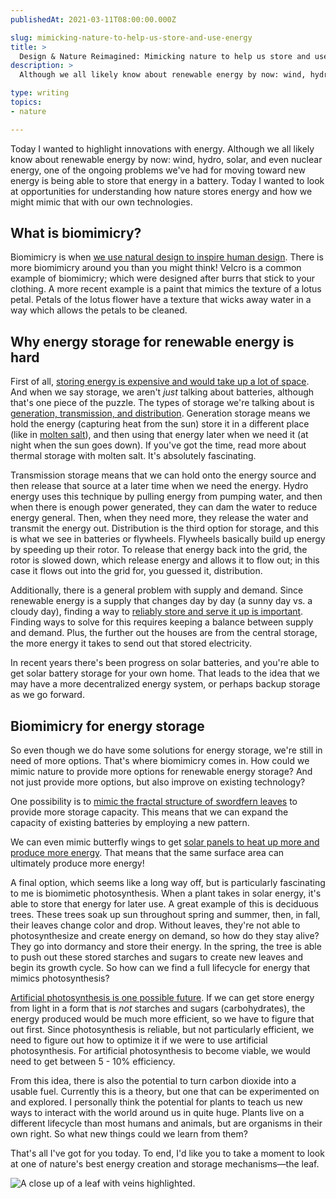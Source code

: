 ```yaml
---
publishedAt: 2021-03-11T08:00:00.000Z

slug: mimicking-nature-to-help-us-store-and-use-energy
title: >
  Design & Nature Reimagined: Mimicking nature to help us store and use energy
description: >
  Although we all likely know about renewable energy by now: wind, hydro, solar, and even nuclear energy, one of the ongoing problems we've had for moving toward new energy is being able to store that energy in a battery. Today I wanted to look at opportunities for  understanding how nature stores energy and how we might mimic that with our own technologies.

type: writing
topics:
- nature

---
```


Today I wanted to highlight innovations with energy. Although we all likely know about renewable energy by now: wind, hydro, solar, and even nuclear energy, one of the ongoing problems we've had for moving toward new energy is being able to store that energy in a battery. Today I wanted to look at opportunities for understanding how nature stores energy and how we might mimic that with our own technologies.



## What is biomimicry?

Biomimicry is when [we use natural design to inspire human design](https://www.treehugger.com/amazing-examples-of-biomimicry-4869336). There is more biomimicry around you than you might think! Velcro is a common example of biomimicry; which were designed after burrs that stick to your clothing. A more recent example is a paint that mimics the texture of a lotus petal. Petals of the lotus flower have a texture that wicks away water in a way which allows the petals to be cleaned.

## Why energy storage for renewable energy is hard

First of all, [storing energy is expensive and would take up a lot of space](https://www.gatesnotes.com/energy/it-is-surprisingly-hard-to-store-energy). And when we say storage, we aren't _just_ talking about batteries, although that's one piece of the puzzle. The types of storage we're talking about is [generation, transmission, and distribution](https://www.ucsusa.org/resources/how-energy-storage-works). Generation storage means we hold the energy (capturing heat from the sun) store it in a different place (like in [molten salt](https://www.renewableenergyworld.com/storage/storing-the-sun-molten-salt-provides-highly-efficient-thermal-storage-52873/#gref)), and then using that energy later when we need it (at night when the sun goes down). If you've got the time, read more about thermal storage with molten salt. It's absolutely fascinating.

Transmission storage means that we can hold onto the energy source and then release that source at a later time when we need the energy. Hydro energy uses this technique by pulling energy from pumping water, and then when there is enough power generated, they can dam the water to reduce energy general. Then, when they need more, they release the water and transmit the energy out. Distribution is the third option for storage, and this is what we see in batteries or flywheels. Flywheels basically build up energy by speeding up their rotor. To release that energy back into the grid, the rotor is slowed down, which release energy and allows it to flow out; in this case it flows out into the grid for, you guessed it, distribution.

Additionally, there is a general problem with supply and demand. Since renewable energy is a supply that changes day by day (a sunny day vs. a cloudy day), finding a way to [reliably store and serve it up is important](https://www.businessinsider.com/renewable-energy-storage-problem-2013-11). Finding ways to solve for this requires keeping a balance between supply and demand. Plus, the further out the houses are from the central storage, the more energy it takes to send out that stored electricity.

In recent years there's been progress on solar batteries, and you're able to get solar battery storage for your own home. That leads to the idea that we may have a more decentralized energy system, or perhaps backup storage as we go forward.

## Biomimicry for energy storage

So even though we do have some solutions for energy storage, we're still in need of more options. That's where biomimicry comes in. How could we mimic nature to provide more options for renewable energy storage? And not just provide more options, but also improve on existing technology?

One possibility is to [mimic the fractal structure of swordfern leaves](https://www.energymatters.com.au/renewable-news/fern-supercapacitor-solar-em5978/#:~:text=Fern%20Biomimicry%20Boosts%20Supercapacitor%20Energy%20Storage%20Capacity%203%2C000%25,-April%203%2C%202017&text=Researchers%20in%20Australia%20have%20developed,solar%20capture%20and%20storage%20devices.) to provide more storage capacity. This means that we can expand the capacity of existing batteries by employing a new pattern.

We can even mimic butterfly wings to get [solar panels to heat up more and produce more energy](https://www.power-technology.com/features/biomimicry-wind-turbine-tubercle-heliotrope-power-technology-research-design/). That means that the same surface area can ultimately produce more energy!

A final option, which seems like a long way off, but is particularly fascinating to me is biomimetic photosynthesis. When a plant takes in solar energy, it's able to store that energy for later use. A great example of this is deciduous trees. These trees soak up sun throughout spring and summer, then, in fall, their leaves change color and drop. Without leaves, they're not able to photosynthesize and create energy on demand, so how do they stay alive? They go into dormancy and store their energy. In the spring, the tree is able to push out these stored starches and sugars to create new leaves and begin its growth cycle. So how can we find a full lifecycle for energy that mimics photosynthesis?

[Artificial photosynthesis is one possible future](https://www.bbc.com/news/business-54390932). If we can get store energy from light in a form that is _not_ starches and sugars (carbohydrates), the energy produced would be much more efficient, so we have to figure that out first. Since photosynthesis is reliable, but not particularly efficient, we need to figure out how to optimize it if we were to use artificial photosynthesis. For artificial photosynthesis to become viable, we would need to get between 5 - 10% efficiency.

From this idea, there is also the potential to turn carbon dioxide into a usable fuel. Currently this is a theory, but one that can be experimented on and explored. I personally think the potential for plants to teach us new ways to interact with the world around us in quite huge. Plants live on a different lifecycle than most humans and animals, but are organisms in their own right. So what new things could we learn from them?



That's all I've got for you today. To end, I'd like you to take a moment to look at one of nature's best energy creation and storage mechanisms—the leaf.



![A close up of a leaf with veins highlighted.](https://cdn.sanity.io/images/xq50spjj/production/1bedd7f9aeef801b26cd28c8557fe0c3d944ad63-4997x7491.jpg)